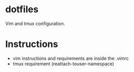 # dotfiles
Vim and tmux configuration.

# Instructions
- vim instructions and requirements are inside the .vimrc
- tmux requirement (reattach-touser-namespace)

